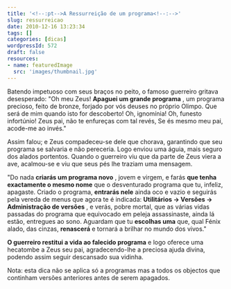 ```yaml
---
title: '<!--:pt-->A Ressurreição de um programa<!--:-->'
slug: ressurreicao
date: 2010-12-16 13:23:34
tags: []
categories: [dicas]
wordpressId: 572
draft: false
resources:
- name: featuredImage
  src: 'images/thumbnail.jpg'
---
```

Batendo impetuoso com seus braços no peito,
o famoso guerreiro gritava desesperado:
"Oh meu Zeus! **Apaguei um grande programa** ,
um programa precioso, feito de bronze,
forjado por vós deuses no próprio Olimpo.
Que será de mim quando isto for descoberto!
Oh, ignomínia! Oh, funesto infortúnio!
Zeus pai, não te enfureças com tal revés,
Se és mesmo meu pai, acode-me ao invés."

Assim falou; e Zeus compadeceu-se dele que chorava,
garantindo que seu programa se salvaria e não pereceria.
Logo enviou uma águia, mais seguro dos alados portentos.
Quando o guerreiro viu que da parte de Zeus viera a ave,
acalmou-se e viu que seus pés lhe traziam uma mensagem.

"Do nada **criarás um programa novo** , jovem e virgem,
e farás **que tenha exactamente o mesmo nome** que o
desventurado programa que tu, infeliz, apagaste.
Criado o programa, **entrarás nele** ainda oco e vazio e
seguirás pela vereda de menus que agora te é indicada:
**Utilitários -> Versões -> Administração de versões** ,
e verás, pobre mortal, que as várias vidas passadas
do programa que equivocado em peleja assassinaste,
ainda lá estão, entregues ao sono. Aguardam que tu
**escolhas uma** que, qual Fénix alado, das cinzas,
**renascerá** e tornará a brilhar no mundo dos vivos."

**O guerreiro restitui a vida ao falecido programa** e
logo oferece uma hecatombe a Zeus seu pai,
agradecendo-lhe a preciosa ajuda divina,
podendo assim seguir descansado sua vidinha.

Nota: esta dica não se aplica só a programas mas a todos os objectos que continham versões anteriores antes de serem apagados.
